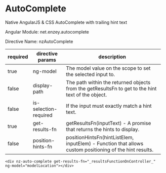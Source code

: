 AutoComplete
============

Native AngularJS &amp; CSS AutoComplete with trailing hint text

Angular Module: net.enzey.autocomplete

Directive Name: nzAutoComplete


| required | directive params | description |
| ------------- | ------------- | ------------- |
| true | ng-model  | The model value on the scope to set the selected input to.  |
| false | display-path  | The path within the returned objects from the getResultsFn to get to the hint text of the object. |
| false | is-selection-required  | If the input must exactly match a hint text. |
| true | get-results-fn  | getResultsFn(inputText) - A promise that returns the hints to display. |
| false | position-hints-fn  | positionHintsFn(hintListElem, inputElem) - Function that allows custom positioning of the hint results.  |


```
<div nz-auto-complete get-results-fn="_resultsFunctionOnController_" ng-model="modelLocation"></div>
```
